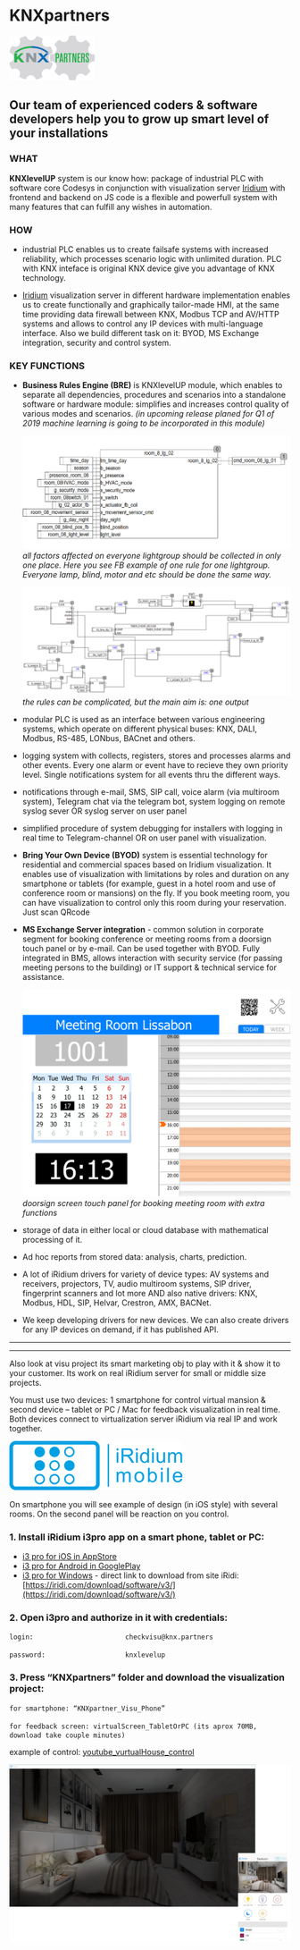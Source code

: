# KNXpartners

![knxpartners](pictures/knxpartners_h80.png)

## Our team of experienced coders & software developers help you to grow up smart level of your installations

### WHAT

**KNXlevelUP** system is our know how: package of industrial PLC with software core Codesys in conjunction with visualization server [Iridium](http://iridi.com) with frontend and backend on JS code is a flexible and powerfull system with many features that can fulfill any wishes in automation.

### HOW
- industrial PLC enables us to create failsafe systems with increased reliability, which processes scenario logic with unlimited duration. PLC with KNX inteface is original KNX device give you advantage of KNX technology.

- [Iridium](http://iridi.com) visualization server in different hardware implementation enables us to create functionally and graphically tailor-made HMI, at the same time providing data firewall between KNX, Modbus TCP and AV/HTTP systems and allows to control any IP devices with multi-language interface. Also we build different task on it: BYOD, MS Exchange integration, security and control system.

### KEY FUNCTIONS
- **Business Rules Engine (BRE)** is KNXlevelUP module, which enables to separate all dependencies, procedures and scenarios into a standalone software or hardware module: simplifies and increases control quality of various modes and scenarios. _(in upcoming release planed for Q1 of 2019 machine learning is going to be incorporated in this module)_

    ![SFC](pictures/SFC.png) _all factors affected on everyone lightgroup should be collected in only one place. Here you see FB example of one rule for one lightgroup. Everyone lamp, blind, motor and etc should be done the same way._

    ![SFC](pictures/BRE_SFC.png) _the rules can be complicated, but the main aim is: one output_

- modular PLC is used as an interface between various engineering systems, which operate on different physical buses: KNX, DALI, Modbus, RS-485, LONbus, BACnet and others.

- logging system with collects, registers, stores and processes alarms and other events. Every one alarm or event have to recieve they own priority level. Single notifications system for all events thru the different ways.

- notifications through e-mail, SMS, SIP call, voice alarm (via multiroom system), Telegram chat via the telegram bot, system logging on remote syslog sever OR syslog server on user panel

- simplified procedure of system debugging for installers with logging in real time to Telegram-channel OR on user panel with visualization.

- **Bring Your Own Device (BYOD)** system is essential technology for residential and commercial spaces based on Iridium visualization. It enables use of visualization with limitations by roles and duration on any smartphone or tablets (for example, guest in a hotel room and use of conference room or mansions) on the fly. If you book meeting room, you can have visualization to control only this room during your reservation. Just scan QRcode

- **MS Exchange Server integration** - common solution in corporate segment for booking conference or meeting rooms from a doorsign touch panel or by e-mail. Can be used together with BYOD. Fully integrated in BMS, allows interaction with security service (for passing meeting persons to the building) or IT support & technical service for assistance.

    ![Exchange](pictures/iridi_exchange1.png) _doorsign screen touch panel for booking meeting room with extra functions_

- storage of data in either local or cloud database with mathematical processing of it.

- Ad hoc reports from stored data: analysis, charts, prediction.

- A lot of iRidium drivers for variety of device types: AV systems and receivers, projectors, TV, audio multiroom systems, SIP driver, fingerprint scanners and lot more AND also native drivers: KNX, Modbus,  HDL, SIP, Helvar, Crestron, AMX, BACNet.

- We keep developing drivers for new devices. We can also create drivers for any IP devices on demand, if it has published API.
-----------------------------------
*************************************

Also look at visu project its smart marketing obj to play with it & show it to your customer. Its work on real iRidium server for small or middle size projects. 

 You must use two devices: 1 smartphone for control virtual mansion & second device – tablet or PC / Mac for feedback visualization in real time. Both devices connect to virtualization server iRidium via real IP and work together.

![Iridi Logo](pictures/iRidi_logo.png)

On smartphone you will see example of design (in iOS style) with several rooms.
On the second panel will be reaction on you control.

### 1. Install iRidium i3pro app on a smart phone, tablet or PC:

- [i3 pro for iOS in AppStore](https://itunes.apple.com/us/app/i3-pro/id1039770224?l=ru&ls=1&mt=8)
- [i3 pro for Android in GooglePlay](https://play.google.com/store/apps/details?id=com.iridium.i3pro_v100)
- [i3 pro for Windows](http://www.iridiummobile.net/redirects/?go=iRidium_SETUP_PRO) - direct link to download from site iRidi: [https://iridi.com/download/software/v3/](https://iridi.com/download/software/v3/)

### 2. Open i3pro and authorize in it with credentials:
    login:                       checkvisu@knx.partners

    password:                    knxlevelup

### 3. Press “KNXpartners” folder and download the visualization project:
    for smartphone: “KNXpartner_Visu_Phone”

    for feedback screen: virtualScreen_TabletOrPC (its aprox 70MB, download take couple minutes)
example of control: [youtube_vurtualHouse_control](https://youtu.be/A2l571NroGU)

![virtual_control](pictures/virtual_control.png)

